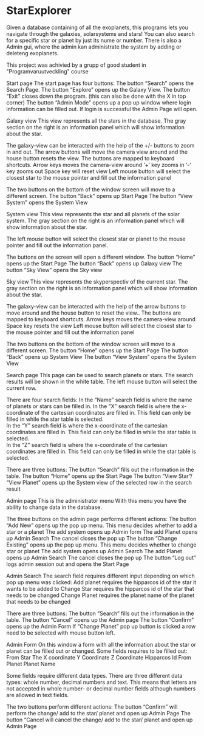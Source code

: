 # StarExplorer
Given a database containing of all the exoplanets, this programs lets you navigate through the galaxies, solarsystems and stars! You can also search for a specific star or planet by just its nume or number. There is also a Admin gui, where the admin kan administrate the system by adding or deleteng exoplanets.

This project was achivied by a grupp of good student in "Programvaruutveckling" course 


Start page
The start page has four buttons:
The button “Search” opens the Search Page. 
The button “Explore” opens up the Galaxy View.
The button “Exit” closes down the program. (this can also be done with the X in top corner)
The button “Admin Mode” opens up a pop up window where login information can be filled out. If login is successful the Admin Page will open. 



Galaxy view
This view represents all the stars in the database. The gray section on the right is an information panel which will show information about the star. 

The galaxy-view can be interacted with the help of the +/- buttons to zoom in and out. The arrow buttons will move the camera view around and the house button resets the view. The buttons are mapped to keyboard shortcuts. 
Arrow keys moves the camera-view around
‘+’ key zooms in 
‘-’ key zooms out 
Space key will reset view
Left mouse button will select the closest star to the mouse pointer and fill out the information panel

The two buttons on the bottom of the window screen will move to a different screen. 
The button “Back” opens up Start Page
The button “View System” opens the System View

System view
This view represents the star and all planets of the solar system. The gray section on the right is an information panel which will show information about the star. 

The left mouse button will select the closest star or planet to the mouse pointer and fill out the information panel.

The buttons on the screen will open a different window.
The button “Home” opens up the Start Page
The button “Back” opens up Galaxy view
The button “Sky View” opens the Sky view



Sky view
This view represents the skyperspectiv of the current star. The gray section on the right is an information panel which will show information about the star. 

The galaxy-view can be interacted with the help of the arrow buttons to move around and the house button to reset the view.. The buttons are mapped to keyboard shortcuts. 
Arrow keys moves the camera-view around
Space key resets the view
Left mouse button will select the closest star to the mouse pointer and fill out the information panel

The two buttons on the bottom of the window screen will move to a different screen. 
The button “Home” opens up the Start Page
The button “Back” opens up System View
The button “View System” opens the System View

Search page
This page can be used to search planets or stars. The search results will be shown in the white table. The left mouse button will select the current row. 

There are four search fields:
In the “Name” search field is where the name of planets or stars can be filled in. 
In the “X” search field is where the x-coordinate of the cartesian coordinates are filled in. This field can only be filled in while the star table is selected.  
In the “Y” search field is where the x-coordinate of the cartesian coordinates are filled in. This field can only be filled in while the star table is selected.  
In the “Z” search field is where the x-coordinate of the cartesian coordinates are filled in. This field can only be filled in while the star table is selected.  

There are three buttons:
The button “Search” fills out the information in the table.
The button “Home” opens up the Start Page
The button “View Star”/ “View Planet” opens up the System view of the selected row in the search result


Admin page
This is the administrator menu With this menu you have the ability to change data in the database. 
	
The three buttons on the admin page performs different actions:
The button “Add New” opens up the pop up menu. This menu decides whether to add a star or a planet
The add system opens up Admin form
The add Planet opens up Admin Search
The cancel closes the pop up
The button “Change Existing” opens up the pop up menu. This menu decides whether to change star or planet
The add system opens up Admin Search
The add Planet opens up Admin Search
The cancel closes the pop up
The button “Log out” logs admin session out and opens the Start Page 


Admin Search
The search field requires different input depending on which pop up menu was clicked:
Add planet requires the hipparcos id of the star it wants to be added to
Change Star requires the hipparcos id of the star that needs to be changed
Change Planet requires the planet name of the planet that needs to be changed

There are three buttons:
The button “Search” fills out the information in the table.
The button “Cancel” opens up the Admin page
The button “Confirm” opens up the Admin Form
If “Change Planet” pop up button is clicked a row need to be selected with mouse button left.



Admin Form
On this window a form with all the information about the star or planet can be filled out or changed. Some fields requires to be filled out:
From Star
The X coordinate
Y Coordinate
Z Coordinate
Hipparcos Id
From Planet
Planet Name

Some fields require different data types. There are three different data types: whole number, decimal numbers and text. This means that letters are not accepted in whole number- or decimal number fields although numbers are allowed in text fields.

The two buttons perform different actions:
The button “Confirm” will perform the change/ add to the star/ planet and open up Admin Page
The button “Cancel will cancel the change/ add to the star/ planet and open up Admin Page



